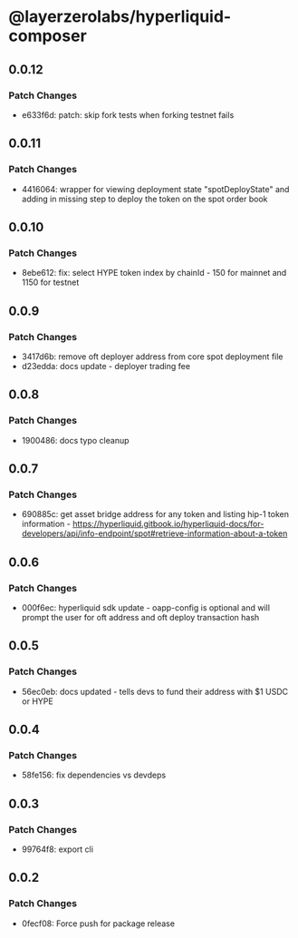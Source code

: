 # @layerzerolabs/hyperliquid-composer

## 0.0.12

### Patch Changes

- e633f6d: patch: skip fork tests when forking testnet fails

## 0.0.11

### Patch Changes

- 4416064: wrapper for viewing deployment state "spotDeployState" and adding in missing step to deploy the token on the spot order book

## 0.0.10

### Patch Changes

- 8ebe612: fix: select HYPE token index by chainId - 150 for mainnet and 1150 for testnet

## 0.0.9

### Patch Changes

- 3417d6b: remove oft deployer address from core spot deployment file
- d23edda: docs update - deployer trading fee

## 0.0.8

### Patch Changes

- 1900486: docs typo cleanup

## 0.0.7

### Patch Changes

- 690885c: get asset bridge address for any token and listing hip-1 token information - https://hyperliquid.gitbook.io/hyperliquid-docs/for-developers/api/info-endpoint/spot#retrieve-information-about-a-token

## 0.0.6

### Patch Changes

- 000f6ec: hyperliquid sdk update - oapp-config is optional and will prompt the user for oft address and oft deploy transaction hash

## 0.0.5

### Patch Changes

- 56ec0eb: docs updated - tells devs to fund their address with $1 USDC or HYPE

## 0.0.4

### Patch Changes

- 58fe156: fix dependencies vs devdeps

## 0.0.3

### Patch Changes

- 99764f8: export cli

## 0.0.2

### Patch Changes

- 0fecf08: Force push for package release
